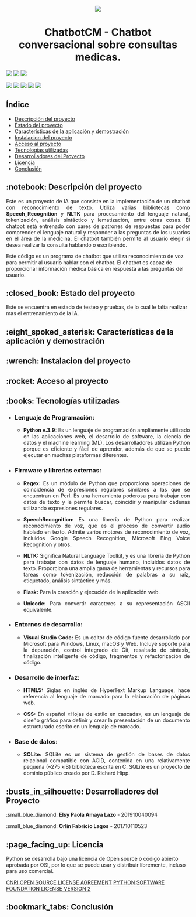 <P align="center" id="Portada">
    <img src="https://user-images.githubusercontent.com/69611007/231231036-e0166da3-1704-4106-a0ec-04782f7e0c52.png">
</P>
<H1 align="center">ChatbotCM - Chatbot conversacional sobre consultas medicas.</H1>
<P align="left" id="Insignias">
    <img src="https://img.shields.io/badge/Universidad-Universidad%20Tecnol%C3%B3gica%20de%20Honduras-blue">
    <img src="https://img.shields.io/badge/Asignatura-Inteligencia%20Artificial%20(IAE--0611)-blue">
    <img src="https://img.shields.io/badge/Catedratico-Ing.%20Wilson%20Octaviano%20Villanueva%20Castillo%20Artificial%20(IAE--0611)-blue">
</P>
<P align="left">
    <img src="https://img.shields.io/badge/System-Debian%2011.5.0%20amd64-blueviolet">
    <img src="https://img.shields.io/badge/Python-v3.9-green">
    <img src="https://img.shields.io/badge/License-CNRI%20Python-green">
    <img src="https://img.shields.io/badge/Status-Alpha-green">
    <img src="https://img.shields.io/badge/Stable-v.0.3.2-green">
</P>
<H2 id="Indice">Índice</H2>

* [Descripción del proyecto](#Descripcion)
* [Estado del proyecto](#Estado)
* [Características de la aplicación y demostración](#Características)
* [Instalacion del proyecto](#Instalacion)
* [Acceso al proyecto](#Acceso)
* [Tecnologías utilizadas](#Tecnologías)
* [Desarrolladores del Proyecto](#Desarrolladores)
* [Licencia](#Licencia)
* [Conclusión](#Conclusión)

<H2 id="Descripcion">:notebook: Descripción del proyecto</H2>
<P align="justify">Este es un proyecto de IA que consiste en la implementación de un chatbot con reconocimiento de texto. Utiliza varias bibliotecas como <B>Speech_Recognition</B> y <B>NLTK</B> para procesamiento del lenguaje natural, tokenización, análisis sintáctico y lematización, entre otras cosas. El chatbot está entrenado con pares de patrones de
respuestas para poder comprender el lenguaje natural y responder a las preguntas de los usuarios en el área de la medicina. El chatbot también permite al usuario
elegir si desea realizar la consulta hablando o escribiendo.</P>
<P>Este código es un programa de chatbot que utiliza reconocimiento de voz para permitir al usuario hablar con el chatbot. El chatbot es capaz de proporcionar información médica básica en respuesta a las preguntas del usuario.</P>   

<H2 id="Estado">:closed_book: Estado del proyecto</H2>
<P>Este se encuentra en estado de testeo y pruebas, de lo cual le falta realizar mas el entrenamiento de la IA.</P>

<H2 id="Características">:eight_spoked_asterisk: Características de la aplicación y demostración</H2>

<H2 id="Instalacion">:wrench: Instalacion del proyecto</H2>

<H2 id="Acceso">:rocket: Acceso al proyecto</H2>

<H2 id="Tecnologías">:books: Tecnologías utilizadas</H2>
<UL>
    <LI><H3><B>Lenguaje de Programación:</B></H3></LI>
        <UL>
            <LI><P align="justify"><B>Python v.3.9:</B> Es un lenguaje de programación ampliamente utilizado en las aplicaciones web, el desarrollo de software, la ciencia de datos y el machine learning (ML). Los desarrolladores utilizan Python porque es eficiente y fácil de aprender, además de que se puede ejecutar en muchas plataformas diferentes.</P></LI>
        </UL>
    <LI><H3><B>Firmware y librerias externas:</B></H3></LI>
        <UL>
            <LI><P align="justify"><B>Regex:</B> Es un módulo de Python que proporciona operaciones de coincidencia de expresiones regulares similares a las que se encuentran en Perl. Es una herramienta poderosa para trabajar con datos de texto y le permite buscar, coincidir y manipular cadenas utilizando expresiones regulares.</P></LI>
            <LI><P align="justify"><B>SpeechRecognition:</B> Es una librería de Python para realizar reconocimiento de voz, que es el proceso de convertir audio hablado en texto. Admite varios motores de reconocimiento de voz, incluidos Google Speech Recognition, Microsoft Bing Voice Recognition y otros.</P></LI>
            <LI><P align="justify"><B>NLTK:</B> Significa Natural Language Toolkit, y es una librería de Python para trabajar con datos de lenguaje humano, incluidos datos de texto. Proporciona una amplia gama de herramientas y recursos para tareas como tokenización, reducción de palabras a su raíz, etiquetado, análisis sintáctico
y más.</P></LI>
            <LI><P align="justify"><B>Flask:</B> Para la creación y ejecución de la aplicación web.</P></LI>
            <LI><P align="justify"><B>Unicode:</B> Para convertir caracteres a su representación ASCII equivalente.</P></LI>
        </UL>
    <LI><H3><B>Entornos de desarrollo:</B></H3></LI>
        <UL>
            <LI><P align="justify"><B>Visual Studio Code:</B> Es un editor de código fuente desarrollado por Microsoft para Windows, Linux, macOS y Web. Incluye soporte para la depuración, control integrado de Git, resaltado de sintaxis, finalización inteligente de código, fragmentos y refactorización de código.</P></LI>
        </UL>
    <LI><H3><B>Desarrollo de interfaz:</B></H3></LI>
        <UL>
            <LI><P align="justify"><B>HTML5:</B> Siglas en inglés de HyperText Markup Language, hace referencia al lenguaje de marcado para la elaboración de páginas web.</P></LI>
            <LI><P align="justify"><B>CSS:</B> En español «Hojas de estilo en cascada», es un lenguaje de diseño gráfico para definir y crear la presentación de un documento estructurado escrito en un lenguaje de marcado.</P></LI>
        </UL>
    <LI><H3><B>Base de datos:</B></H3></LI>
        <UL>
            <LI><P align="justify"><B>SQLite:</B> SQLite es un sistema de gestión de bases de datos relacional compatible con ACID, contenida en una relativamente pequeña (~275 kiB) biblioteca escrita en C. SQLite es un proyecto de dominio público creado por D. Richard Hipp.</P></LI>
        </UL>
</UL>

<H2 id="Desarrolladores">:busts_in_silhouette: Desarrolladores del Proyecto</H2>
<P>:small_blue_diamond: <B>Elsy Paola Amaya Lazo</B> - 201910040094</P>
<P>:small_blue_diamond: <B>Orlin Fabricio Lagos</B>  - 201710110523</P>

<H2 id="Licencia">:page_facing_up: Licencia</H2>
<P>Python se desarrolla bajo una licencia de Open source o código abierto aprobada por OSI, por lo que se puede usar y distribuir libremente, incluso para uso comercial.</P>
<a href="https://opensource.org/license/cnri-python/">CNRI OPEN SOURCE LICENSE AGREEMENT</a>
<a href="https://opensource.org/license/pythonsoftfoundation-php/">PYTHON SOFTWARE FOUNDATION LICENSE VERSION 2</a>

<H2 id="Conclusión">:bookmark_tabs: Conclusión</H2>
